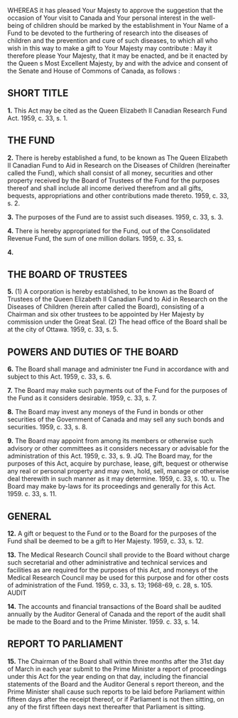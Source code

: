WHEREAS it has pleased Your Majesty to
approve the suggestion that the occasion of
Your visit to Canada and Your personal
interest in the well-being of children should
be marked by the establishment in Your
Name of a Fund to be devoted to the
furthering of research into the diseases of
children and the prevention and cure of such
diseases, to which all who wish in this way to
make a gift to Your Majesty may contribute :
May it therefore please Your Majesty, that it
may be enacted, and be it enacted by the
Queen s Most Excellent Majesty, by and with
the advice and consent of the Senate and
House of Commons of Canada, as follows :

## SHORT TITLE

**1.** This Act may be cited as the Queen
Elizabeth II Canadian Research Fund Act.
1959, c. 33, s. 1.

## THE FUND

**2.** There is hereby established a fund, to
be known as The Queen Elizabeth II Canadian
Fund to Aid in Research on the Diseases of
Children (hereinafter called the Fund), which
shall consist of all money, securities and other
property received by the Board of Trustees of
the Fund for the purposes thereof and shall
include all income derived therefrom and all
gifts, bequests, appropriations and other
contributions made thereto. 1959, c. 33, s. 2.

**3.** The purposes of the Fund are to assist
such diseases. 1959, c. 33, s. 3.

**4.** There is hereby appropriated for the
Fund, out of the Consolidated Revenue Fund,
the sum of one million dollars. 1959, c. 33, s.

**4.**

## THE BOARD OF TRUSTEES

**5.** (1) A corporation is hereby established,
to be known as the Board of Trustees of the
Queen Elizabeth II Canadian Fund to Aid in
Research on the Diseases of Children (herein
after called the Board), consisting of a
Chairman and six other trustees to be
appointed by Her Majesty by commission
under the Great Seal.
(2) The head office of the Board shall be
at the city of Ottawa. 1959, c. 33, s. 5.

## POWERS AND DUTIES OF THE BOARD

**6.** The Board shall manage and administer
tne Fund in accordance with and subject to
this Act. 1959, c. 33, s. 6.

**7.** The Board may make such payments
out of the Fund for the purposes of the Fund
as it considers desirable. 1959, c. 33, s. 7.

**8.** The Board may invest any moneys of
the Fund in bonds or other securities of the
Government of Canada and may sell any
such bonds and securities. 1959, c. 33, s. 8.

**9.** The Board may appoint from among its
members or otherwise such advisory or other
committees as it considers necessary or
advisable for the administration of this Act.
1959, c. 33, s. 9.
JQ. The Board may, for the purposes of
this Act, acquire by purchase, lease, gift,
bequest or otherwise any real or personal
property and may own, hold, sell, manage or
otherwise deal therewith in such manner as it
may determine. 1959, c. 33, s. 10.
u. The Board may make by-laws for
its proceedings and generally for
this Act. 1959. c. 33, s. 11.

## GENERAL

**12.** A gift or bequest to the Fund or to the
Board for the purposes of the Fund shall be
deemed to be a gift to Her Majesty. 1959, c.
33, s. 12.

**13.** The Medical Research Council shall
provide to the Board without charge such
secretarial and other administrative and
technical services and facilities as are required
for the purposes of this Act, and moneys of
the Medical Research Council may be used
for this purpose and for other costs of
administration of the Fund. 1959, c. 33, s. 13;
1968-69, c. 28, s. 105.
AUDIT

**14.** The accounts and financial transactions
of the Board shall be audited annually by
the Auditor General of Canada and the report
of the audit shall be made to the Board and
to the Prime Minister. 1959. c. 33, s. 14.

## REPORT TO PARLIAMENT

**15.** The Chairman of the Board shall
within three months after the 31st day of
March in each year submit to the Prime
Minister a report of proceedings under this
Act for the year ending on that day, including
the financial statements of the Board and the
Auditor General s report thereon, and the
Prime Minister shall cause such reports to be
laid before Parliament within fifteen days
after the receipt thereof, or if Parliament is
not then sitting, on any of the first fifteen
days next thereafter that Parliament is sitting.
